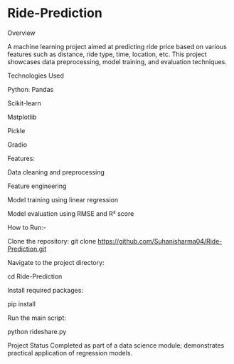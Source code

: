 # Ride-Prediction


Overview

A machine learning project aimed at predicting ride price based on various features such as distance, ride type, time, location, etc. This project showcases data preprocessing, model training, and evaluation techniques.

Technologies Used

Python:
Pandas

Scikit-learn

Matplotlib

Pickle

Gradio


Features:

Data cleaning and preprocessing

Feature engineering

Model training using linear regression

Model evaluation using RMSE and R² score


How to Run:-

Clone the repository:
git clone https://github.com/Suhanisharma04/Ride-Prediction.git

Navigate to the project directory:

cd Ride-Prediction

Install required packages:

pip install

Run the main script:

python rideshare.py


Project Status
Completed as part of a data science module; demonstrates practical application of regression models.
